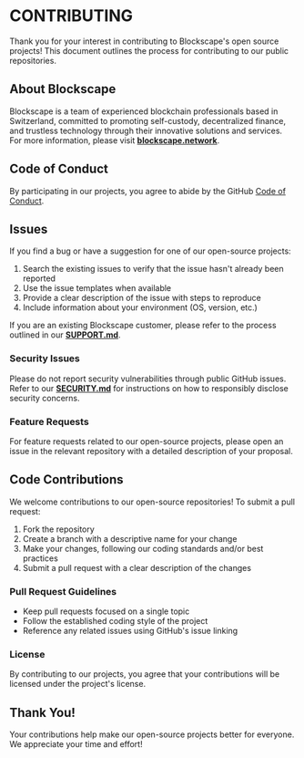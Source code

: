 # CONTRIBUTING

Thank you for your interest in contributing to Blockscape's open source projects! This document outlines the process for contributing to our public repositories.

## About Blockscape

Blockscape is a team of experienced blockchain professionals based in Switzerland, committed to promoting self-custody, decentralized finance, and trustless technology through their innovative solutions and services. For more information, please visit **[blockscape.network](https://blockscape.network)**.

## Code of Conduct

By participating in our projects, you agree to abide by the GitHub [Code of Conduct](https://docs.github.com/en/site-policy/github-terms/github-community-code-of-conduct).

## Issues

If you find a bug or have a suggestion for one of our open-source projects:

1. Search the existing issues to verify that the issue hasn't already been reported
2. Use the issue templates when available
3. Provide a clear description of the issue with steps to reproduce
4. Include information about your environment (OS, version, etc.)

If you are an existing Blockscape customer, please refer to the process outlined in our **[SUPPORT.md](https://github.com/BlockscapeNetwork/.github/blob/master/SUPPORT.md)**.

### Security Issues

Please do not report security vulnerabilities through public GitHub issues. Refer to our **[SECURITY.md](https://github.com/BlockscapeNetwork/.github/blob/master/SECURITY.md)** for instructions on how to responsibly disclose security concerns.

### Feature Requests

For feature requests related to our open-source projects, please open an issue in the relevant repository with a detailed description of your proposal.

## Code Contributions

We welcome contributions to our open-source repositories! To submit a pull request:

1. Fork the repository
2. Create a branch with a descriptive name for your change
3. Make your changes, following our coding standards and/or best practices
4. Submit a pull request with a clear description of the changes

### Pull Request Guidelines

- Keep pull requests focused on a single topic
- Follow the established coding style of the project
- Reference any related issues using GitHub's issue linking

### License

By contributing to our projects, you agree that your contributions will be licensed under the project's license.

## Thank You!

Your contributions help make our open-source projects better for everyone. We appreciate your time and effort!